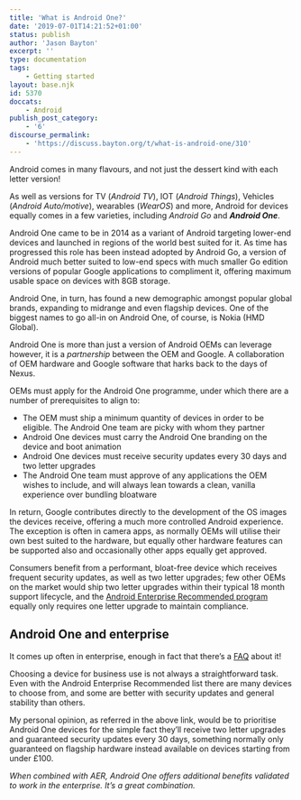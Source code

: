 ```yaml
---
title: 'What is Android One?'
date: '2019-07-01T14:21:52+01:00'
status: publish
author: 'Jason Bayton'
excerpt: ''
type: documentation
tags: 
    - Getting started
layout: base.njk
id: 5370
doccats:
    - Android
publish_post_category:
    - '6'
discourse_permalink:
    - 'https://discuss.bayton.org/t/what-is-android-one/310'
---
```

Android comes in many flavours, and not just the dessert kind with each letter version!

As well as versions for TV (*Android TV*), IOT (*Android Things*), Vehicles (*Android Auto/motive*), wearables (*WearOS*) and more, Android for devices equally comes in a few varieties, including *Android Go* and ***Android One***.

Android One came to be in 2014 as a variant of Android targeting lower-end devices and launched in regions of the world best suited for it. As time has progressed this role has been instead adopted by Android Go, a version of Android much better suited to low-end specs with much smaller Go edition versions of popular Google applications to compliment it, offering maximum usable space on devices with 8GB storage.

Android One, in turn, has found a new demographic amongst popular global brands, expanding to midrange and even flagship devices. One of the biggest names to go all-in on Android One, of course, is Nokia (HMD Global).

Android One is more than just a version of Android OEMs can leverage however, it is a *partnership* between the OEM and Google. A collaboration of OEM hardware and Google software that harks back to the days of Nexus.

OEMs must apply for the Android One programme, under which there are a number of prerequisites to align to:

- The OEM must ship a minimum quantity of devices in order to be eligible. The Android One team are picky with whom they partner
- Android One devices must carry the Android One branding on the device and boot animation
- Android One devices must receive security updates every 30 days and two letter upgrades
- The Android One team must approve of any applications the OEM wishes to include, and will always lean towards a clean, vanilla experience over bundling bloatware

In return, Google contributes directly to the development of the OS images the devices receive, offering a much more controlled Android experience. The exception is often in camera apps, as normally OEMs will utilise their own best suited to the hardware, but equally other hardware features can be supported also and occasionally other apps equally get approved.

Consumers benefit from a performant, bloat-free device which receives frequent security updates, as well as two letter upgrades; few other OEMs on the market would ship two letter upgrades within their typical 18 month support lifecycle, and the [Android Enterprise Recommended program](/android/what-is-android-enterprise-recommended/) equally only requires one letter upgrade to maintain compliance.

Android One and enterprise
--------------------------

It comes up often in enterprise, enough in fact that there’s a [FAQ](/android/android-enterprise-faq/#is-android-one-better-than-aer-or-the-other-way-around) about it!

Choosing a device for business use is not always a straightforward task. Even with the Android Enterprise Recommended list there are many devices to choose from, and some are better with security updates and general stability than others.

My personal opinion, as referred in the above link, would be to prioritise Android One devices for the simple fact they’ll receive two letter upgrades and guaranteed security updates every 30 days, something normally only guaranteed on flagship hardware instead available on devices starting from under £100.

*When combined with AER, Android One offers additional benefits validated to work in the enterprise. It’s a great combination.*[](/android/android-enterprise-faq/#whats-the-best-provisioning-method)
